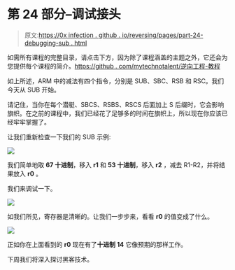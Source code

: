 # 第 24 部分–调试接头

> 原文:[https://0x infection . github . io/reversing/pages/part-24-debugging-sub . html](https://0xinfection.github.io/reversing/pages/part-24-debugging-sub.html)

如需所有课程的完整目录，请点击下方，因为除了课程涵盖的主题之外，它还会为您提供每个课程的简介。[https://github . com/mytechnotalent/逆向工程-教程](https://github.com/mytechnotalent/Reverse-Engineering-Tutorial)

如上所述，ARM 中的减法有四个指令，分别是 SUB、SBC、RSB 和 RSC。我们今天从 SUB 开始。

请记住，当你在每个潜艇、SBCS、RSBS、RSCS 后面加上 S 后缀时，它会影响旗帜。在之前的课程中，我们已经花了足够多的时间在旗帜上，所以现在你应该已经牢牢掌握了。

让我们重新检查一下我们的 SUB 示例:

![](../Images/c431947534ec7c9dd6893f497b7df96d.png)

我们简单地取 **67 十进制**，移入 **r1** 和 **53 十进制**，移入 **r2** ，减去 R1-R2，并将结果放入 **r0** 。

我们来调试一下。

![](../Images/20fc9736a59354243a2ac9fd5bf7c795.png)

如我们所见，寄存器是清晰的。让我们一步步来，看看 **r0** 的值变成了什么。

![](../Images/3dce3a91b2d1b3cf2a76f0893bda5d76.png)

正如你在上面看到的 **r0** 现在有了**十进制** **14** 它像预期的那样工作。

下周我们将深入探讨黑客技术。